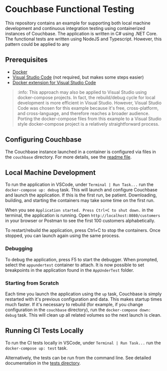 # Couchbase Functional Testing

This repository contains an example for supporting both local machine development and
continuous integration testing using containerized instances of Couchbase. The application
is written in C# using .NET Core. The functional tests are written using NodeJS and Typescript.
However, this pattern could be applied to any

## Prerequisites

- [Docker](https://www.docker.com/)
- [Visual Studio Code](https://code.visualstudio.com/) (not required, but makes some steps easier)
- [Docker extension for Visual Studio Code](https://marketplace.visualstudio.com/items?itemName=ms-azuretools.vscode-docker)

> :info: This approach may also be applied to Visual Studio using docker-compose projects. In fact, the rebuild/debug cycle
> for local development is more efficient in Visual Studio. However, Visual Studio Code was chosen for this example because
> it's free, cross-platform, and cross-language, and therefore reaches a broader audience. Porting the docker-compose files
> from this example to a Visual Studio style docker-compose project is a relatively straightforward process.

## Configuring Couchbase

The Couchbase instance launched in a container is configured via files in the `couchbase` directory. For more details,
see the [readme file](./couchbase/README.md).

## Local Machine Development

To run the application in VSCode, under `Terminal | Run Task...` run the `docker-compose up: debug` task. This will
launch and configure Couchbase and launch the application. If this is the first run, be patient. Downloading, building, and
starting the containers may take some time on the first run.

When you see `Application started. Press Ctrl+C to shut down.` in the terminal, the application is running. Open `http://localhost:8080/customers`
in your browser or Postman to see the first 100 customers alphabetically.

To restart/rebuild the application, press Ctrl+C to stop the containers. Once stopped, you can launch again using the same process.

### Debugging

To debug the application, press F5 to start the debugger. When prompted, select the `appundertest` container to attach. It is now
possible to set breakpoints in the application found in the `AppUnderTest` folder.

### Starting from Scratch

Each time you launch the application using the `up` task, Couchbase is simply restarted with it's previous configuration and data.
This makes startup times much faster. If it's necessary to rebuild (for example, if you change configuration in the `couchbase` directory),
run the `docker-compose down: debug` task. This will clean up all related volumes so the next launch is clean.

## Running CI Tests Locally

To run the CI tests locally in VSCode, under `Terminal | Run Task...` run the `docker-compose up: test` task.

Alternatively, the tests can be run from the command line. See detailed documentation in the [tests directory](./tests/README.md).
